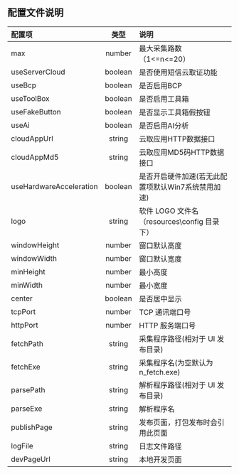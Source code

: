 ## 配置文件说明

| 配置项                  |  类型   | 说明                                               |
| :---------------------- | :-----: | :------------------------------------------------- |
| max                     | number  | 最大采集路数（1<=n<=20）                           |
| useServerCloud          | boolean | 是否使用短信云取证功能                             |
| useBcp                  | boolean | 是否启用BCP                                        |
| useToolBox              | boolean | 是否启用工具箱                                     |
| useFakeButton           | boolean | 是否显示工具箱假按钮                               |
| useAi                   | boolean | 是否启用AI分析                                     |
| cloudAppUrl             | string  | 云取应用HTTP数据接口                               |
| cloudAppMd5             | string  | 云取应用MD5码HTTP数据接口                          |
| useHardwareAcceleration | boolean | 是否开启硬件加速(若无此配置项默认Win7系统禁用加速) |
| logo                    | string  | 软件 LOGO 文件名（resources\config 目录下）        |
| windowHeight            | number  | 窗口默认高度                                       |
| windowWidth             | number  | 窗口默认宽度                                       |
| minHeight               | number  | 最小高度                                           |
| minWidth                | number  | 最小宽度                                           |
| center                  | boolean | 是否居中显示                                       |
| tcpPort                 | number  | TCP 通讯端口号                                     |
| httpPort                | number  | HTTP 服务端口号                                    |
| fetchPath               | string  | 采集程序路径(相对于 UI 发布目录)                   |
| fetchExe                | string  | 采集程序名(为空默认为 n_fetch.exe)                 |
| parsePath               | string  | 解析程序路径(相对于 UI 发布目录)                   |
| parseExe                | string  | 解析程序名                                         |
| publishPage             | string  | 发布页面，打包发布时会引用此页面                   |
| logFile                 | string  | 日志文件路径                                       |
| devPageUrl              | string  | 本地开发页面                                       |